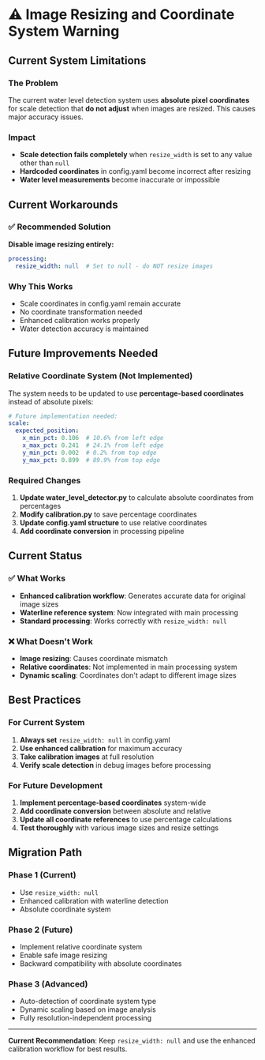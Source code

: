 # ⚠️ Image Resizing and Coordinate System Warning

## Current System Limitations

### The Problem

The current water level detection system uses **absolute pixel coordinates** for scale detection that **do not adjust** when images are resized. This causes major accuracy issues.

### Impact

- **Scale detection fails completely** when `resize_width` is set to any value other than `null`
- **Hardcoded coordinates** in config.yaml become incorrect after resizing
- **Water level measurements** become inaccurate or impossible

## Current Workarounds

### ✅ Recommended Solution

**Disable image resizing entirely:**

```yaml
processing:
  resize_width: null  # Set to null - do NOT resize images
```

### Why This Works

- Scale coordinates in config.yaml remain accurate
- No coordinate transformation needed  
- Enhanced calibration works properly
- Water detection accuracy is maintained

## Future Improvements Needed

### Relative Coordinate System (Not Implemented)

The system needs to be updated to use **percentage-based coordinates** instead of absolute pixels:

```yaml
# Future implementation needed:
scale:
  expected_position:
    x_min_pct: 0.106  # 10.6% from left edge
    x_max_pct: 0.241  # 24.1% from left edge  
    y_min_pct: 0.002  # 0.2% from top edge
    y_max_pct: 0.899  # 89.9% from top edge
```

### Required Changes

1. **Update water_level_detector.py** to calculate absolute coordinates from percentages
2. **Modify calibration.py** to save percentage coordinates
3. **Update config.yaml structure** to use relative coordinates
4. **Add coordinate conversion** in processing pipeline

## Current Status

### ✅ What Works

- **Enhanced calibration workflow**: Generates accurate data for original image sizes
- **Waterline reference system**: Now integrated with main processing
- **Standard processing**: Works correctly with `resize_width: null`

### ❌ What Doesn't Work  

- **Image resizing**: Causes coordinate mismatch
- **Relative coordinates**: Not implemented in main processing system
- **Dynamic scaling**: Coordinates don't adapt to different image sizes

## Best Practices

### For Current System

1. **Always set** `resize_width: null` in config.yaml
2. **Use enhanced calibration** for maximum accuracy
3. **Take calibration images** at full resolution
4. **Verify scale detection** in debug images before processing

### For Future Development

1. **Implement percentage-based coordinates** system-wide
2. **Add coordinate conversion** between absolute and relative
3. **Update all coordinate references** to use percentage calculations
4. **Test thoroughly** with various image sizes and resize settings

## Migration Path

### Phase 1 (Current)

- Use `resize_width: null`
- Enhanced calibration with waterline detection
- Absolute coordinate system

### Phase 2 (Future)

- Implement relative coordinate system
- Enable safe image resizing
- Backward compatibility with absolute coordinates

### Phase 3 (Advanced)

- Auto-detection of coordinate system type
- Dynamic scaling based on image analysis
- Fully resolution-independent processing

---

**Current Recommendation**: Keep `resize_width: null` and use the enhanced calibration workflow for best results.
